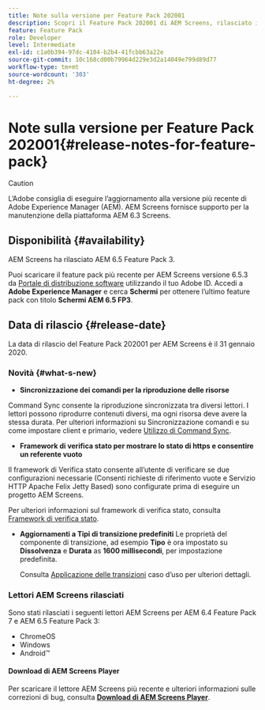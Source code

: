 ```yaml
---
title: Note sulla versione per Feature Pack 202001
description: Scopri il Feature Pack 202001 di AEM Screens, rilasciato il 31 gennaio 2020.
feature: Feature Pack
role: Developer
level: Intermediate
exl-id: c1a0b394-97dc-4104-b2b4-41fcbb63a22e
source-git-commit: 10c168cd00b79964d229e3d2a14049e799d89d77
workflow-type: tm+mt
source-wordcount: '303'
ht-degree: 2%

---
```


# Note sulla versione per Feature Pack 202001{#release-notes-for-feature-pack}

>[!CAUTION]
>
>L’Adobe consiglia di eseguire l’aggiornamento alla versione più recente di Adobe Experience Manager (AEM). AEM Screens fornisce supporto per la manutenzione della piattaforma AEM 6.3 Screens.

## Disponibilità {#availability}

AEM Screens ha rilasciato AEM 6.5 Feature Pack 3.

Puoi scaricare il feature pack più recente per AEM Screens versione 6.5.3 da [Portale di distribuzione software](https://experience.adobe.com/#/downloads/content/software-distribution/it/aem.html) utilizzando il tuo Adobe ID. Accedi a **Adobe Experience Manager** e cerca **Schermi** per ottenere l’ultimo feature pack con titolo **Schermi AEM 6.5 FP3**.

## Data di rilascio {#release-date}

La data di rilascio del Feature Pack 202001 per AEM Screens è il 31 gennaio 2020.

### Novità {#what-s-new}

* **Sincronizzazione dei comandi per la riproduzione delle risorse**

Command Sync consente la riproduzione sincronizzata tra diversi lettori. I lettori possono riprodurre contenuti diversi, ma ogni risorsa deve avere la stessa durata.
Per ulteriori informazioni su Sincronizzazione comandi e su come impostare client e primario, vedere [Utilizzo di Command Sync](using-command-sync.md).

* **Framework di verifica stato per mostrare lo stato di https e consentire un referente vuoto**

Il framework di Verifica stato consente all’utente di verificare se due configurazioni necessarie (Consenti richieste di riferimento vuote e Servizio HTTP Apache Felix Jetty Based) sono configurate prima di eseguire un progetto AEM Screens.

Per ulteriori informazioni sul framework di verifica stato, consulta [Framework di verifica stato](/help/user-guide/configuring-screens-introduction.md#health-check-framework).

* **Aggiornamenti a Tipi di transizione predefiniti**
Le proprietà del componente di transizione, ad esempio **Tipo** è ora impostato su **Dissolvenza** e **Durata** as **1600 millisecondi**, per impostazione predefinita.

  Consulta [Applicazione delle transizioni](/help/user-guide/applying-transitions.md) caso d’uso per ulteriori dettagli.


### Lettori AEM Screens rilasciati

Sono stati rilasciati i seguenti lettori AEM Screens per AEM 6.4 Feature Pack 7 e AEM 6.5 Feature Pack 3:

* ChromeOS
* Windows
* Android™

#### Download di AEM Screens Player

Per scaricare il lettore AEM Screens più recente e ulteriori informazioni sulle correzioni di bug, consulta [**Download di AEM Screens Player**](https://download.macromedia.com/screens/).
